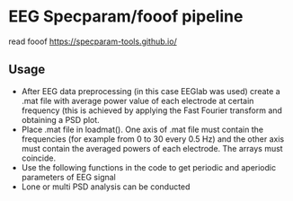 # EEG Specparam/fooof pipeline

read fooof https://specparam-tools.github.io/

## Usage
- After EEG data preprocessing (in this case EEGlab was used) create a .mat file with average power value of each electrode at certain frequency (this is achieved by applying the Fast Fourier transform and obtaining a PSD plot.
- Place .mat file in loadmat(). One axis of .mat file must contain the frequencies (for example from 0 to 30 every 0.5 Hz) and the other axis must contain the averaged powers of each electrode. The arrays must coincide.
- Use the following functions in the code to get periodic and aperiodic parameters of EEG signal
- Lone or multi PSD analysis can be conducted
